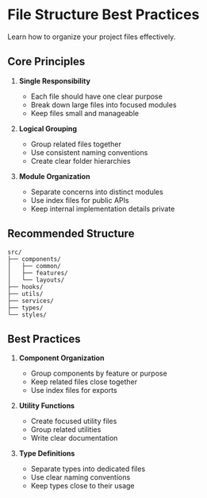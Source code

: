 # File Structure Best Practices

Learn how to organize your project files effectively.

## Core Principles

1. **Single Responsibility**
   - Each file should have one clear purpose
   - Break down large files into focused modules
   - Keep files small and manageable

2. **Logical Grouping**
   - Group related files together
   - Use consistent naming conventions
   - Create clear folder hierarchies

3. **Module Organization**
   - Separate concerns into distinct modules
   - Use index files for public APIs
   - Keep internal implementation details private

## Recommended Structure

```
src/
├── components/
│   ├── common/
│   ├── features/
│   └── layouts/
├── hooks/
├── utils/
├── services/
├── types/
└── styles/
```

## Best Practices

1. **Component Organization**
   - Group components by feature or purpose
   - Keep related files close together
   - Use index files for exports

2. **Utility Functions**
   - Create focused utility files
   - Group related utilities
   - Write clear documentation

3. **Type Definitions**
   - Separate types into dedicated files
   - Use clear naming conventions
   - Keep types close to their usage